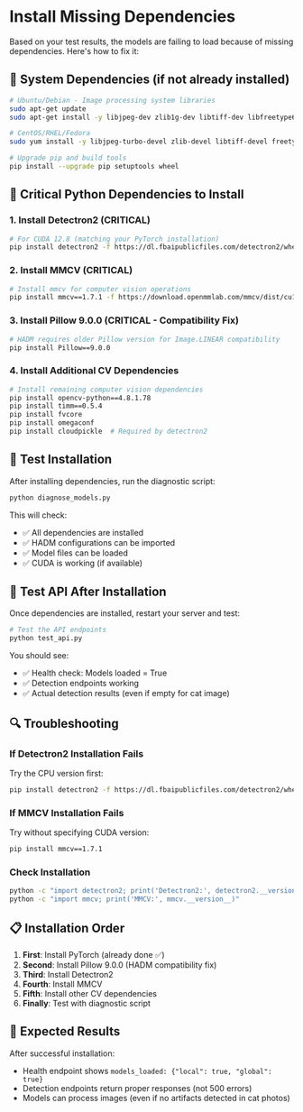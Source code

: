 # Install Missing Dependencies

Based on your test results, the models are failing to load because of missing dependencies. Here's how to fix it:

## 🔧 System Dependencies (if not already installed)

```bash
# Ubuntu/Debian - Image processing system libraries
sudo apt-get update
sudo apt-get install -y libjpeg-dev zlib1g-dev libtiff-dev libfreetype6-dev libpng-dev libopencv-dev

# CentOS/RHEL/Fedora
sudo yum install -y libjpeg-turbo-devel zlib-devel libtiff-devel freetype-devel libpng-devel opencv-devel

# Upgrade pip and build tools
pip install --upgrade pip setuptools wheel
```

## 🔧 Critical Python Dependencies to Install

### 1. Install Detectron2 (CRITICAL)

```bash
# For CUDA 12.8 (matching your PyTorch installation)
pip install detectron2 -f https://dl.fbaipublicfiles.com/detectron2/wheels/cu128/torch2.0/index.html
```

### 2. Install MMCV (CRITICAL)

```bash
# Install mmcv for computer vision operations
pip install mmcv==1.7.1 -f https://download.openmmlab.com/mmcv/dist/cu128/torch2.0/index.html
```

### 3. Install Pillow 9.0.0 (CRITICAL - Compatibility Fix)

```bash
# HADM requires older Pillow version for Image.LINEAR compatibility
pip install Pillow==9.0.0
```

### 4. Install Additional CV Dependencies

```bash
# Install remaining computer vision dependencies
pip install opencv-python==4.8.1.78
pip install timm==0.5.4
pip install fvcore
pip install omegaconf
pip install cloudpickle  # Required by detectron2
```

## 🧪 Test Installation

After installing dependencies, run the diagnostic script:

```bash
python diagnose_models.py
```

This will check:
- ✅ All dependencies are installed
- ✅ HADM configurations can be imported  
- ✅ Model files can be loaded
- ✅ CUDA is working (if available)

## 🚀 Test API After Installation

Once dependencies are installed, restart your server and test:

```bash
# Test the API endpoints
python test_api.py
```

You should see:
- ✅ Health check: Models loaded = True
- ✅ Detection endpoints working
- ✅ Actual detection results (even if empty for cat image)

## 🔍 Troubleshooting

### If Detectron2 Installation Fails

Try the CPU version first:
```bash
pip install detectron2 -f https://dl.fbaipublicfiles.com/detectron2/wheels/cpu/torch2.0/index.html
```

### If MMCV Installation Fails

Try without specifying CUDA version:
```bash
pip install mmcv==1.7.1
```

### Check Installation

```bash
python -c "import detectron2; print('Detectron2:', detectron2.__version__)"
python -c "import mmcv; print('MMCV:', mmcv.__version__)"
```

## 📋 Installation Order

1. **First**: Install PyTorch (already done ✅)
2. **Second**: Install Pillow 9.0.0 (HADM compatibility fix)
3. **Third**: Install Detectron2 
4. **Fourth**: Install MMCV
5. **Fifth**: Install other CV dependencies
6. **Finally**: Test with diagnostic script

## 🎯 Expected Results

After successful installation:
- Health endpoint shows `models_loaded: {"local": true, "global": true}`
- Detection endpoints return proper responses (not 500 errors)
- Models can process images (even if no artifacts detected in cat photos) 
